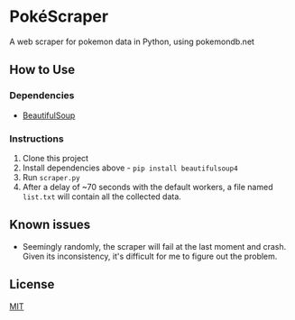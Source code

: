 # PokéScraper

A web scraper for pokemon data in Python, using pokemondb.net

## How to Use

### Dependencies

- [BeautifulSoup](https://pypi.org/project/beautifulsoup4/)

### Instructions

1. Clone this project
2. Install dependencies above - `pip install beautifulsoup4`
3. Run `scraper.py`
4. After a delay of ~70 seconds with the default workers, a file named `list.txt` will contain all the collected data.

## Known issues

- Seemingly randomly, the scraper will fail at the last moment and crash. Given its inconsistency, it's difficult for me to figure out the problem.

## License
[MIT](https://choosealicense.com/licenses/mit/)
